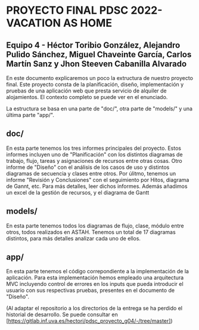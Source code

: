 # PROYECTO FINAL PDSC 2022- VACATION AS HOME
## Equipo 4 - Héctor Toribio González, Alejandro Pulido Sánchez, Miguel Chaveinte García, Carlos Martín Sanz y Jhon Steeven Cabanilla Alvarado

En este documento explicaremos un poco la extructura de nuestro proyecto final. Este proyecto consta de la planificación, diseño, implementación y pruebas de una aplicación web que presta servicio de alquiler de alojamientos. El contexto completo se puede ver en el enunciado.

La estructura se basa en una parte de "doc/", otra parte de "models/" y una última parte "app/".

## doc/

En esta parte tenemos los tres informes principales del proyecto. Estos informes incluyen uno de "Planificación" con los distintos diagramas de trabajo, flujo, tareas y asignaciones de recursos entre otras cosas. Otro informe de "Diseño" con el análisis de los casos de uso y distintos diagramas de secuencia y clases entre otros. Por úlitmo, tenemos un informe "Revisión y Conclusiones" con el seguimiento por Hitos, diagrama de Gannt, etc. Para más detalles, leer dichos informes. Además añadimos un excel de la gestión de recursos, y el diagrama de Gantt

## models/

En esta parte tenemos todos los diagramas de flujo, clase, módulo entre otros, todos realizados en ASTAH.
Tenemos un total de 17 diagramas distintos, para más detalles analizar cada uno de ellos.

## app/

En esta parte tenemos el código correpondiente a la implementación de la aplicación. Para esta implementación hemos empleado una arquitectura MVC incluyendo control de errores en los inputs que pueda introducir el usuario con sus respectivas pruebas, presentes en el documento de "Diseño".

(Al adaptar el repositorio a los directorios de la entrega se ha perdido el historial de desarrollo. Se puede consultar en [https://gitlab.inf.uva.es/hectori/pdsc_proyecto_g04/-/tree/master])
